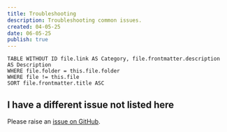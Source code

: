 ```yaml
---
title: Troubleshooting
description: Troubleshooting common issues.
created: 04-05-25
date: 06-05-25
publish: true
---
```


```dataview
TABLE WITHOUT ID file.link AS Category, file.frontmatter.description AS Description
WHERE file.folder = this.file.folder
WHERE file != this.file
SORT file.frontmatter.title ASC
```

## I have a different issue not listed here

Please raise an [issue on GitHub](https://github.com/saberzero1/quartz-syncer/issues).
